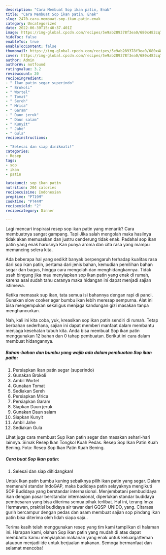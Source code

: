 ```yaml
---
description: "Cara Membuat Sop ikan patin, Enak"
title: "Cara Membuat Sop ikan patin, Enak"
slug: 2470-cara-membuat-sop-ikan-patin-enak
category: Uncategorized
date: 2022-06-30T15:40:37.401Z
image: https://img-global.cpcdn.com/recipes/5e9ab289378f3ea0/680x482cq70/sop-ikan-patin-foto-resep-utama.jpg
hideToc: false
enableToc: true
enableTocContent: false
thumbnail: https://img-global.cpcdn.com/recipes/5e9ab289378f3ea0/680x482cq70/sop-ikan-patin-foto-resep-utama.jpg
cover: https://img-global.cpcdn.com/recipes/5e9ab289378f3ea0/680x482cq70/sop-ikan-patin-foto-resep-utama.jpg
author: Admin
authorAv: notfound
ratingvalue: 3.2
reviewcount: 20
recipeingredient:
- " Ikan patin segar superindo"
- " Brokoli"
- " Wortel"
- " Tomat"
- " Sereh"
- " Mrica"
- " Garam"
- " Daun jeruk"
- " Daun salam"
- " Kunyit"
- " Jahe"
- " Gula"
recipeinstructions:

- "Selesai dan siap dinikmati!"
categories:
- Resep
tags:
- sop
- ikan
- patin

katakunci: sop ikan patin 
nutrition: 204 calories
recipecuisine: Indonesian
preptime: "PT19M"
cooktime: "PT44M"
recipeyield: "2"
recipecategory: Dinner

---
```



Lagi mencari inspirasi resep sop ikan patin yang menarik? Cara membuatnya sangat gampang. Tapi Jika salah mengolah maka hasilnya tidak akan memuaskan dan justru cenderung tidak enak. Padahal sop ikan patin yang enak harusnya Kan punya aroma dan cita rasa yang mampu memancing selera kita.


Ada beberapa hal yang sedikit banyak berpengaruh terhadap kualitas rasa dari sop ikan patin, pertama dari jenis bahan, kemudian pemilihan bahan segar dan bagus, hingga cara mengolah dan menghidangkannya. Tidak usah bingung jika mau menyiapkan sop ikan patin yang enak di rumah, karena asal sudah tahu caranya maka hidangan ini dapat menjadi sajian istimewa.

Ketika memasak sup ikan, tata semua isi bahannya dengan rapi di panci. Gunakan slow cooker agar bumbu ikan lebih meresap sempurna. Alat ini bisa mengempukan sekaligus menjaga kandungan gizi masakan tanpa menghancurkan.


Nah, kali ini kita coba, yuk, kreasikan sop ikan patin sendiri di rumah. Tetap berbahan sederhana, sajian ini dapat memberi manfaat dalam membantu menjaga kesehatan tubuh kita. Anda bisa membuat Sop ikan patin menggunakan 12 bahan dan 0 tahap pembuatan. Berikut ini cara dalam membuat hidangannya.

<!--inarticleads1-->

##### Bahan-bahan dan bumbu yang wajib ada dalam pembuatan Sop ikan patin:

1. Persiapkan  Ikan patin segar (superindo)
1. Gunakan  Brokoli
1. Ambil  Wortel
1. Gunakan  Tomat
1. Sediakan  Sereh
1. Persiapkan  Mrica
1. Persiapkan  Garam
1. Siapkan  Daun jeruk
1. Gunakan  Daun salam
1. Siapkan  Kunyit
1. Ambil  Jahe
1. Sediakan  Gula


Lihat juga cara membuat Sup ikan patin segar dan masakan sehari-hari lainnya. Simak Resep Ikan Tongkol Kuah Pedas. Resep Sop Ikan Patin Kuah Bening. Foto: Resep Sop Ikan Patin Kuah Bening. 

<!--inarticleads2-->

##### Cara buat Sop ikan patin:


1. Selesai dan siap dihidangkan!

Untuk Ikan patin bumbu kuning sebaiknya pilih ikan patin yang segar. Dalam memenuhi standar IndoGAP, maka budidaya patin selayaknya mengikuti SOP Budidaya yang berstandar internasional. Menjembatani pembudidaya ikan dengan pasar berstandar internasional, diperlukan standar budidaya pembesaran yang bisa diterima semua pihak terlibat. Hal ini, terang Imza Hermawan, praktisi budidaya air tawar dari GQSP-UNIDO, yang. Citarasa gurih bercampur dengan pedas dan asam membuat sajian sop pindang ikan patin bisa diterima oleh lidah siapa saja.. 

Terima kasih telah menggunakan resep yang tim kami tampilkan di halaman ini. Harapan kami, olahan Sop ikan patin yang mudah di atas dapat membantu kamu menyiapkan makanan yang enak untuk keluarga/teman ataupun menjadi ide untuk berjualan makanan. Semoga bermanfaat dan selamat mencoba!
